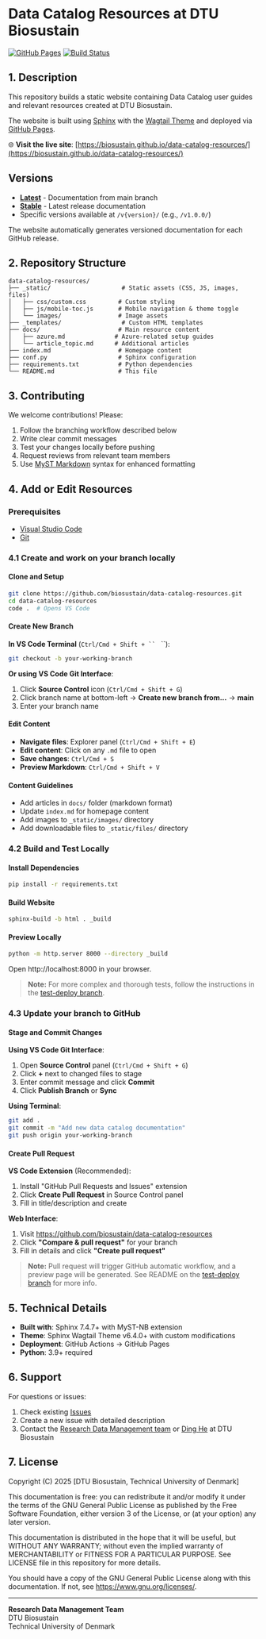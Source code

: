 # Data Catalog Resources at DTU Biosustain

[![GitHub Pages](https://img.shields.io/badge/GitHub%20Pages-Live-brightgreen)](https://biosustain.github.io/data-catalog-resources/)
[![Build Status](https://github.com/biosustain/data-catalog-resources/workflows/build-and-save-website/badge.svg)](https://github.com/biosustain/data-catalog-resources/actions)

## 1. Description

This repository builds a static website containing Data Catalog user guides and relevant resources created at DTU Biosustain.

The website is built using [Sphinx](https://www.sphinx-doc.org/en/master/usage/index.html) with the [Wagtail Theme](https://pypi.org/project/sphinx-wagtail-theme/) and deployed via [GitHub Pages](https://docs.github.com/en/pages/getting-started-with-github-pages/configuring-a-publishing-source-for-your-github-pages-site).

🌐 **Visit the live site**: [https://biosustain.github.io/data-catalog-resources/](https://biosustain.github.io/data-catalog-resources/)

## Versions

- **[Latest](https://biosustain.github.io/data-catalog-resources/latest/)** - Documentation from main branch
- **[Stable](https://biosustain.github.io/data-catalog-resources/stable/)** - Latest release documentation
- Specific versions available at `/v{version}/` (e.g., `/v1.0.0/`)

The website automatically generates versioned documentation for each GitHub release.

## 2. Repository Structure

```
data-catalog-resources/
├── _static/                    # Static assets (CSS, JS, images, files)
│   ├── css/custom.css         # Custom styling
│   ├── js/mobile-toc.js       # Mobile navigation & theme toggle
│   └── images/                # Image assets
├── _templates/                 # Custom HTML templates
├── docs/                      # Main resource content
│   ├── azure.md              # Azure-related setup guides
│   └── article_topic.md      # Additional articles
├── index.md                   # Homepage content
├── conf.py                    # Sphinx configuration
├── requirements.txt           # Python dependencies
└── README.md                  # This file
```

## 3. Contributing

We welcome contributions! Please:

1. Follow the branching workflow described below
2. Write clear commit messages
3. Test your changes locally before pushing
4. Request reviews from relevant team members
5. Use [MyST Markdown](https://myst-parser.readthedocs.io/) syntax for enhanced formatting

## 4. Add or Edit Resources

### Prerequisites
- [Visual Studio Code](https://code.visualstudio.com/download)
- [Git](https://git-scm.com/book/en/v2/Getting-Started-Installing-Git)

### 4.1 Create and work on your branch locally

#### Clone and Setup
```bash
git clone https://github.com/biosustain/data-catalog-resources.git
cd data-catalog-resources
code .  # Opens VS Code
```

#### Create New Branch
**In VS Code Terminal** (`Ctrl/Cmd + Shift + `` ` ``):
```bash
git checkout -b your-working-branch
```

**Or using VS Code Git Interface**:
1. Click **Source Control** icon (`Ctrl/Cmd + Shift + G`)
2. Click branch name at bottom-left → **Create new branch from...** → **main**
3. Enter your branch name

#### Edit Content
- **Navigate files**: Explorer panel (`Ctrl/Cmd + Shift + E`)
- **Edit content**: Click on any `.md` file to open
- **Save changes**: `Ctrl/Cmd + S`
- **Preview Markdown**: `Ctrl/Cmd + Shift + V`

#### Content Guidelines
- Add articles in `docs/` folder (markdown format)
- Update `index.md` for homepage content
- Add images to `_static/images/` directory
- Add downloadable files to `_static/files/` directory

### 4.2 Build and Test Locally

#### Install Dependencies
```bash
pip install -r requirements.txt
```

#### Build Website
```bash
sphinx-build -b html . _build
```

#### Preview Locally
```bash
python -m http.server 8000 --directory _build
```
Open http://localhost:8000 in your browser.

> **Note:** For more complex and thorough tests, follow the instructions in the [test-deploy branch](https://github.com/biosustain/data-catalog-resources/blob/test-deploy/README_test_deploy.md).

### 4.3 Update your branch to GitHub

#### Stage and Commit Changes
**Using VS Code Git Interface**:
1. Open **Source Control** panel (`Ctrl/Cmd + Shift + G`)
2. Click **+** next to changed files to stage
3. Enter commit message and click **Commit**
4. Click **Publish Branch** or **Sync**

**Using Terminal**:
```bash
git add .
git commit -m "Add new data catalog documentation"
git push origin your-working-branch
```

#### Create Pull Request
**VS Code Extension** (Recommended):
1. Install "GitHub Pull Requests and Issues" extension
2. Click **Create Pull Request** in Source Control panel
3. Fill in title/description and create

**Web Interface**:
1. Visit https://github.com/biosustain/data-catalog-resources
2. Click **"Compare & pull request"** for your branch
3. Fill in details and click **"Create pull request"**

> **Note:** Pull request will trigger GitHub automatic workflow, and a preview page will be generated. See README on the [test-deploy branch](https://github.com/biosustain/data-catalog-resources/blob/test-deploy/README_test_deploy.md) for more info.

## 5. Technical Details

- **Built with**: Sphinx 7.4.7+ with MyST-NB extension
- **Theme**: Sphinx Wagtail Theme v6.4.0+ with custom modifications
- **Deployment**: GitHub Actions → GitHub Pages
- **Python**: 3.9+ required

## 6. Support

For questions or issues:

1. Check existing [Issues](https://github.com/biosustain/data-catalog-resources/issues)
2. Create a new issue with detailed description
3. Contact the [Research Data Management team](mailto:rdm@biosustain.dtu.dk) or [Ding He](mailto:dinghe@biosustain.dtu.dk) at DTU Biosustain

## 7. License

Copyright (C) 2025 [DTU Biosustain, Technical University of Denmark]

This documentation is free: you can redistribute it and/or modify
it under the terms of the GNU General Public License as published by
the Free Software Foundation, either version 3 of the License, or
(at your option) any later version.

This documentation is distributed in the hope that it will be useful,
but WITHOUT ANY WARRANTY; without even the implied warranty of
MERCHANTABILITY or FITNESS FOR A PARTICULAR PURPOSE. See LICENSE file 
in this repository for more details.

You should have a copy of the GNU General Public License
along with this documentation. If not, see <https://www.gnu.org/licenses/>.

---

**Research Data Management Team**  
DTU Biosustain  
Technical University of Denmark

